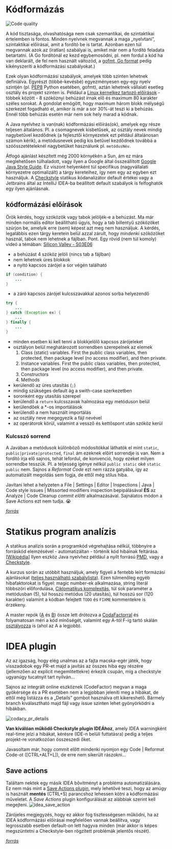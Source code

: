 # Kódformázás

![Code quality](https://www.explainxkcd.com/wiki/images/c/c6/code_quality.png)

A kód tisztasága, olvashatósága nem csak szemantikai, de szintaktikai értelemben is fontos. Minden nyelvnek megvannak a maga „nyelvtani”, szintaktikai előírásai, amit a fordító be is tartat. Azonban ezen túl megvannak azok az (íratlan) szabályai is, amiket már nem a fordító feladata betartatni. (A Go fordítónál ez kezd egybemosódni, pl. nem fordul a kód ha van deklarált, de fel nem használt változód, a [gofmt, Go format](https://golang.org/cmd/gofmt/) pedig kikényszeríti a kódformázási szabályokat.)

Ezek olyan kódformázási szabályok, amelyek több szinten lehetnek definiálva. Egyrészt (többé-kevésbé) egyezményesen egy-egy nyelv szintjén (pl. [PEP8](https://www.python.org/dev/peps/pep-0008/) Python esetében, gofmt), aztán lehetnek vállalati esetleg osztály és projekt szinten is.
Például a [Linux kernelkez tartozó előírások](https://01.org/linuxgraphics/gfx-docs/drm/process/coding-style.html) - többek között - 8 szóköznyi behúzást írnak elő és maximum 80 karakter széles sorokat. A gondolat emögött, hogy maximum három blokk mélységű szerkezet fogadható el, amikor is már a sor 30%-át teszi ki a behúzás. Ennél több behúzás esetén már nem sok hely marad a kódnak.

A Java nyelvhez is van(nak) kódformázási előírás(ok), amelyek egy része teljesen általános. Pl. a csomagnevek kisbetűsek, az osztály nevek mindig nagybetűvel kezdődnek (a fejlesztői környezetek ezt például általánosan számon kérik), a metódusnevek pedig kis betűvel kezdődnek továbbá a szóösszetételeknél nagybetűket használunk pl. `metódusNév`.

Átfogó ajánlást készített még 2000 környékén a Sun, ám ez mára meglehetősen túlhaladott, vagy ilyen a Google által összeállított [Google Java Style Guide](https://google.github.io/styleguide/javaguide.html). 
Ez viszont helyenként túl specifikus (nagyvállalati környezetre optimalizált) a tárgy kereteihez, így nem egy az egyben ezt használjuk. A [Checkstyle](http://checkstyle.sourceforge.net/) statikus kódanalizátor default értékei vagy a Jetbrains által az IntelliJ IDEA-ba beállított default szabályok is felfoghatók egy ilyen ajánlásnak.

## kódformázási előírások

Örök kérdés, hogy szóközök vagy tabok jelöljék-e a behúzást. Ma már minden normális editor beállítható úgyis, hogy a tab billentyű szóközöket szúrjon be, amelyik erre (sem) képest azt meg nem használjuk. A kérdés, legalábbis ezen tárgy keretein belül azzal zárult, hogy _mindenki_ szóközöket használ, tabok nem lehetnek a fájlban. Pont.
Egy rövid (nem túl komoly) videó a témában: [Silicon Valley - S03E06](https://youtu.be/SsoOG6ZeyUI)

- a behúzást 4 szóköz jelöli (nincs tab a fájlban)
- nem lehetnek üres blokkok
- a nyitó kapcsos zárójel a sor végén található
``` java
if (condition) {
    ...
}
```
- a záró kapcsos zárójel kulcsszavakkal azonos sorba helyezendő
``` java
try {
    ...
} catch (Exception ex) {
    ...
} finally {
    ...
}
```
- minden esetben ki kell tenni a blokkjelölő kapcsos zárójeleket
- osztályon belül meghatározott sorrendben szerepelnek az elemek
    1. Class (static) variables. First the public class variables, then protected, then package level (no access modifier), and then private.
    2. Instance variables. First the public class variables, then protected, then package level (no access modifier), and then private.
    3. Constructors
    4. Methods
- kerülendő az üres utasítás (`;`)
- mindig szükséges default ág a swith-case szerkezetben
- soronként egy utasítás szerepel
- kerülendő a `return` kulcsszavak halmozása egy metóduson belül
- kerülendőek a \*-os importálások
- kerülendő a nem használt importálás
- az osztály neve megegyezik a fájl nevével
- az operátorok körül, valamint a vessző és kettőspont után szóköz kerül


### Kulcsszó sorrend

A Javában a metódusok különböző módosítókkal láthatók el mint `static`, `public|private|protected`, `final` ám ezeknek előírt sorrendje is van. Nem a fordító írja elő sajnos, tehát lefordul, de konvenció, hogy ezeket milyen sorrendbe tesszük. Pl. a teljesség igénye nélkül  `public static` oké `static public` nem.
Sajnos a _Reformat Code_ ezt nem rázza gatyába, így az automatizált megoldás sem fogja, de ettől még stílus hiba.

Javítani lehet a helyzeten a File | Settings | Editor | Inspections | Java | Code style issues | Missorted modifiers inspection bepipálásával **ÉS** az Analyze | Code Cleanup _commit előtti_ alkalmazásával. Sajnálatos módon a Save Actions ezt nem tudja. :sob: 

[_forrás_](https://stackoverflow.com/a/31203757/4737417)

# Statikus program analízis

A statikus analízis során a programkód végrehajtása nélkül, többnyire a forráskód elemzésével - automatizáltan - történik kód hibáinak feltárása.[[Wikipédia](https://en.wikipedia.org/wiki/Static_program_analysis)]
Ilyen eszköz Java nyelvhez például a nyílt forrású [PMD](https://pmd.github.io/), vagy a [Checkstyle](http://checkstyle.sourceforge.net/). 

A kurzus során az utóbbit használjuk, amely figyeli a fentebb leírt formázási ajánlásokat ([teljes használható szabálylista](http://checkstyle.sourceforge.net/checks.html)). Ezen túlmenőleg egyéb hibafaktorokat is figyel: magic number-ek alkalmazása, string literál többszöri előfordulása, [Ciklomatikus komplexitás](https://en.wikipedia.org/wiki/Cyclomatic_complexity), túl sok paraméter a metódusban (5), túl hosszú metódus (20 utasítás), túl hosszú sor (120 karakter) valamint a kódban felejtett `TODO` és `FIXME` kommentekre is érzékeny.

A master repók ([A](https://github.com/SzFMV2018-Osz/AutomatedCar-A) és [B](https://github.com/SzFMV2018-Osz/AutomatedCar-B)) össze lett drótozva a [CodaFactorral](https://www.codefactor.io) és folyamatosan méri a kód minőségét, valamint egy A-tól F-ig tartó skálán [osztályozza](https://support.codefactor.io/i14-glossary) is (ahol az A a legjobb).

# IDEA plugin

Az az igazság, hogy elég unalmas az a fajta macska-egér játék, hogy visszadobok egy PR-et majd a javítás az összes hiba egy részére (jellemzően az explicit megemlítettekre) érkezik csupán, míg a checkstyle ugyanúgy tucatnyit tart nyilván...

Sajnos az integrált online eszköznek (CodeFactor) megvan a maga gyökérsége és a PR esetében nem a legjobban jeleníti meg a hibákat, de ettől még listázza és a „Details” gombot használva ott kikereshető. Bármely branch kiválasztható majd fájl vagy issue szinten lehet gyönyörködni a hibákban.

![codacy_pr_details](https://user-images.githubusercontent.com/3854784/37600458-aacd7d90-2b87-11e8-9c4a-9a0cdf6e53f0.png)

**Van kiválóan működő Checkstyle plugin IDEÁhoz**, amely IDEA warningként real-time jelzi a hibákat, kérésre (IDE-n belüli futtatásra) pedig a teljes projekt-re vonatkozóan összeszedi őket.

Javasoltam már, hogy commit előtt mindenki nyomjon egy Code | Reformat Code-ot ([CTRL+ALT+L]), de erre nem sikerült rászokni...

## Save actions

Találtam nektek egy másik IDEA bővítményt a probléma automatizálására. Ez nem más mint a [Save Actions plugin](https://plugins.jetbrains.com/plugin/7642-save-actions), mely lehetővé teszi, hogy az amúgy is használt **mentés** (CTRL+S) parancshoz lehessen kötni a kódformázási műveletet.
A _Save Actions_ plugin konfigurálását az alábbiak szerint kell megejteni.
![idea_save_action](https://user-images.githubusercontent.com/3854784/37599751-c35c06c6-2b85-11e8-8018-a8a07c1c1aa7.png)

Zárójeles megjegyzés, hogy ez akkor fog tisztességesen működni, ha az IDEA kódformázási előírásai megfelelően vannak beállítva, vagy legrosszabb esetben default-on lett hagyva minden (már akkor is képes megszüntetni a Checkstyle-ben rögzített problémák jelentős részét).

[_forrás_](https://stackoverflow.com/a/28748557/4737417)
